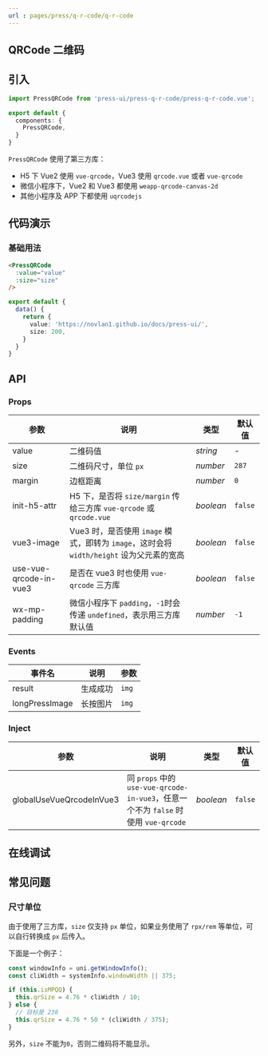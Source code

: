 ```yaml
---
url : pages/press/q-r-code/q-r-code
---
```


## QRCode 二维码


## 引入

```ts
import PressQRCode from 'press-ui/press-q-r-code/press-q-r-code.vue';

export default {
  components: {
    PressQRCode,
  }
}
```

`PressQRCode` 使用了第三方库：

- H5 下 Vue2 使用 `vue-qrcode`，Vue3 使用 `qrcode.vue` 或者 `vue-qrcode`
- 微信小程序下，Vue2 和 Vue3 都使用 `weapp-qrcode-canvas-2d`
- 其他小程序及 APP 下都使用 `uqrcodejs`

## 代码演示

### 基础用法

```html
<PressQRCode
  :value="value"
  :size="size"
/>
```

```ts
export default {
  data() {
    return {
      value: 'https://novlan1.github.io/docs/press-ui/',
      size: 200,
    }
  }
}
```

## API

### Props

| 参数                   | 说明                                                                                     | 类型      | 默认值  |
| ---------------------- | ---------------------------------------------------------------------------------------- | --------- | ------- |
| value                  | 二维码值                                                                                 | _string_  | -       |
| size                   | 二维码尺寸，单位 `px`                                                                    | _number_  | `287`   |
| margin                 | 边框距离                                                                                 | _number_  | `0`     |
| init-h5-attr           | H5 下，是否将 `size/margin` 传给三方库 `vue-qrcode` 或 `qrcode.vue`                      | _boolean_ | `false` |
| vue3-image             | Vue3 时，是否使用 `image` 模式，即转为 `image`，这时会将 `width/height` 设为父元素的宽高 | _boolean_ | `false` |
| use-vue-qrcode-in-vue3 | 是否在 vue3 时也使用 `vue-qrcode` 三方库                                                 | _boolean_ | `false` |
| wx-mp-padding          | 微信小程序下 `padding`，`-1`时会传递 `undefined`，表示用三方库默认值                     | _number_  | `-1`    |


### Events

| 事件名         | 说明     | 参数  |
| -------------- | -------- | ----- |
| result         | 生成成功 | `img` |
| longPressImage | 长按图片 | `img` |

### Inject

| 参数                     | 说明                                                                               | 类型      | 默认值  |
| ------------------------ | ---------------------------------------------------------------------------------- | --------- | ------- |
| globalUseVueQrcodeInVue3 | 同 `props` 中的 `use-vue-qrcode-in-vue3`，任意一个不为 `false` 时使用 `vue-qrcode` | _boolean_ | `false` |

## 在线调试

<debug-online />

## 常见问题

### 尺寸单位

由于使用了三方库，`size` 仅支持 `px` 单位，如果业务使用了 `rpx/rem` 等单位，可以自行转换成 `px` 后传入。

下面是一个例子：

```ts
const windowInfo = uni.getWindowInfo();
const cliWidth = systemInfo.windowWidth || 375;

if (this.isMPQQ) {
  this.qrSize = 4.76 * cliWidth / 10;
} else {
  // 目标是 238
  this.qrSize = 4.76 * 50 * (cliWidth / 375);
}
```

另外，`size` 不能为`0`，否则二维码将不能显示。

